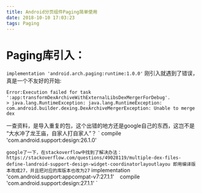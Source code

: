 ```yaml
---
title: Android分页组件Paging简单使用
date: 2018-10-10 17:03:23
tags: Paging
---
```


# Paging库引入：
`
implementation 'android.arch.paging:runtime:1.0.0'
`
刚引入就遇到了错误，真是一个不友好的开始:
```
Error:Execution failed for task ':app:transformDexArchiveWithExternalLibsDexMergerForDebug'.
> java.lang.RuntimeException: java.lang.RuntimeException: com.android.builder.dexing.DexArchiveMergerException: Unable to merge dex
```
一查资料，是导入重复的包，这个出错的地方还是google自己的东西，这岂不是
“大水冲了龙王庙，自家人打自家人”？
`
compile 'com.android.support:design:26.1.0'

`
google了一下，在stackoverflow中找到了解决办法：
https://stackoverflow.com/questions/49028119/multiple-dex-files-define-landroid-support-design-widget-coordinatorlayoutlayou
即用编译版本改成27，并且把对应的库版本也改为27
`
implementation 'com.android.support:appcompat-v7:27.1.1'
`
`
compile 'com.android.support:design:27.1.1'
`